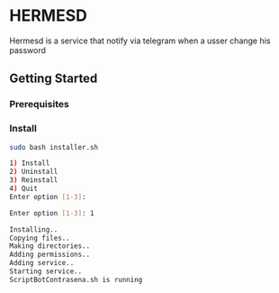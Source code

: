 # HERMESD

Hermesd is a service that notify via telegram when a usser change his password

## Getting Started

### Prerequisites

### Install

```bash
sudo bash installer.sh
```

```bash
1) Install
2) Uninstall
3) Reinstall
4) Quit
Enter option [1-3]:
```

```bash
Enter option [1-3]: 1
```


```bash
Installing..
Copying files..
Making directories..
Adding permissions..
Adding service..
Starting service..
ScriptBotContrasena.sh is running
```





